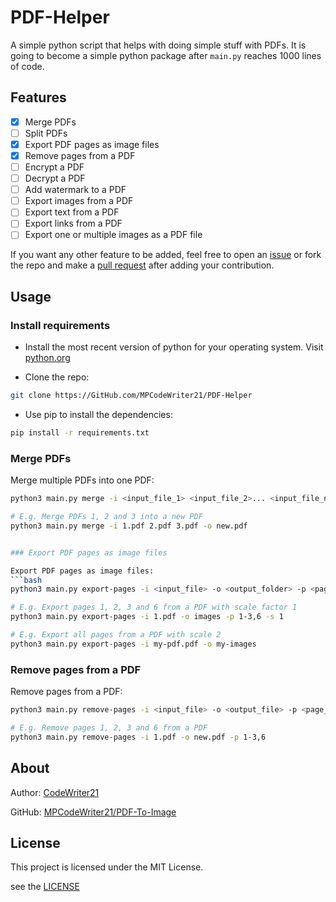 PDF-Helper
==========

A simple python script that helps with doing simple stuff with PDFs. It is going to
become a simple python package after `main.py` reaches 1000 lines of code.

Features
--------

+ [x] Merge PDFs
+ [ ] Split PDFs
+ [x] Export PDF pages as image files
+ [x] Remove pages from a PDF
+ [ ] Encrypt a PDF
+ [ ] Decrypt a PDF
+ [ ] Add watermark to a PDF
+ [ ] Export images from a PDF
+ [ ] Export text from a PDF
+ [ ] Export links from a PDF
+ [ ] Export one or multiple images as a PDF file

If you want any other feature to be added, feel free to open an [issue](https://github.com/MPCodeWriter21/PDF-To-Image/issues)
or fork the repo and make a [pull request](https://github.com/MPCodeWriter21/PDF-To-Image/pulls)
after adding your contribution.

Usage
-----

### Install requirements

+ Install the most recent version of python for your operating system. Visit [python.org](https://python.org)

+ Clone the repo:
```bash
git clone https://GitHub.com/MPCodeWriter21/PDF-Helper
```

+ Use pip to install the dependencies:
```bash
pip install -r requirements.txt
```

### Merge PDFs

Merge multiple PDFs into one PDF:
```bash
python3 main.py merge -i <input_file_1> <input_file_2>... <input_file_n> -o <output_file>

# E.g. Merge PDFs 1, 2 and 3 into a new PDF
python3 main.py merge -i 1.pdf 2.pdf 3.pdf -o new.pdf


### Export PDF pages as image files

Export PDF pages as image files:
```bash
python3 main.py export-pages -i <input_file> -o <output_folder> -p <page_number_1>,<page_number_2>,...,<page_number_n> -s <scale_factor>

# E.g. Export pages 1, 2, 3 and 6 from a PDF with scale factor 1
python3 main.py export-pages -i 1.pdf -o images -p 1-3,6 -s 1

# E.g. Export all pages from a PDF with scale 2
python3 main.py export-pages -i my-pdf.pdf -o my-images
```

### Remove pages from a PDF

Remove pages from a PDF:
```bash
python3 main.py remove-pages -i <input_file> -o <output_file> -p <page_number_1>,<page_number_2>,...,<page_number_n>

# E.g. Remove pages 1, 2, 3 and 6 from a PDF
python3 main.py remove-pages -i 1.pdf -o new.pdf -p 1-3,6
```

About
-----

Author: [CodeWriter21](https://github.com/MPCodeWriter21)

GitHub: [MPCodeWriter21/PDF-To-Image](https://github.com/MPCodeWriter21/PDF-To-Image)

License
-------

This project is licensed under the MIT License.

see the [LICENSE](LICENSE)
